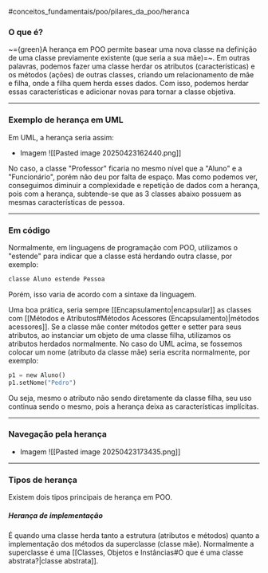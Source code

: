 #conceitos_fundamentais/poo/pilares_da_poo/heranca 

### O que é?
~={green}A herança em POO permite basear uma nova classe na definição de uma classe previamente existente (que seria a sua mãe)=~.
Em outras palavras, podemos fazer uma classe herdar os atributos (características) e os métodos (ações) de outras classes, criando um relacionamento de mãe e filha, onde a filha quem herda esses dados. Com isso, podemos herdar essas características e adicionar novas para tornar a classe objetiva.

----
### Exemplo de herança em UML
Em UML, a herança seria assim:
* Imagem
	![[Pasted image 20250423162440.png]]

No caso, a classe "Professor" ficaria no mesmo nível que a "Aluno" e a "Funcionário", porém não deu por falta de espaço.
Mas como podemos ver, conseguimos diminuir a complexidade e repetição de dados com a herança, pois com a herança, subtende-se que as 3 classes abaixo possuem as mesmas características de pessoa.

----
### Em código
Normalmente, em linguagens de programação com POO, utilizamos o "estende" para indicar que a classe está herdando outra classe, por exemplo:
```python
classe Aluno estende Pessoa
```
Porém, isso varia de acordo com a sintaxe da linguagem.

Uma boa prática, seria sempre [[Encapsulamento|encapsular]] as classes com [[Métodos e Atributos#Métodos Acessores (Encapsulamento)|métodos acessores]]. Se a classe mãe conter métodos getter e setter para seus atributos, ao instanciar um objeto de uma classe filha, utilizamos os atributos herdados normalmente. No caso do UML acima, se fossemos colocar um nome (atributo da classe mãe) seria escrita normalmente, por exemplo:
```python
p1 = new Aluno()
p1.setNome("Pedro")
```
Ou seja, mesmo o atributo não sendo diretamente da classe filha, seu uso continua sendo o mesmo, pois a herança deixa as características implícitas.

----
### Navegação pela herança
- Imagem
	![[Pasted image 20250423173435.png]]

----
### Tipos de herança
Existem dois tipos principais de herança em POO.

##### Herança de implementação
É quando uma classe herda tanto a estrutura (atributos e métodos) quanto a implementação dos métodos da superclasse (classe mãe). Normalmente a superclasse é uma [[Classes, Objetos e Instâncias#O que é uma classe abstrata?|classe abstrata]].


